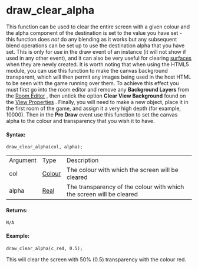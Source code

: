 # draw_clear_alpha

This function can be used to clear the entire screen with a given colour
and the alpha component of the destination is set to the value you have
set - this function does *not* do any blending as it works but any
subsequent blend operations can be set up to use the destination alpha
that you have set. This is only for use in the draw event of an instance
(it will not show if used in any other event), and it can also be very
useful for clearing [surfaces](../Surfaces/Surfaces) when they are
newly created. It is worth noting that when using the HTML5 module, you
can use this function to make the canvas background transparent, which
will then permit any images being used in the host HTML to be seen with
the game running over them. To achieve this effect you must first go
into the room editor and remove any **Background Layers** from the [Room
Editor](../../../../The_Asset_Editors/Rooms) , then untick the
option **Clear View Background** found on the [View
Properties](../../../../The_Asset_Editors/Room_Properties/Room_Properties)
. Finally, you will need to make a new object, place it in the first
room of the game, and assign it a very high depth (for example, 10000).
Then in the **Pre Draw** event use this function to set the canvas alpha
to the colour and transparency that you wish it to have.

#### Syntax:

``` gml
draw_clear_alpha(col, alpha);
```

|          |                                                                                                           |                                                                      |
|----------|-----------------------------------------------------------------------------------------------------------|----------------------------------------------------------------------|
| Argument | Type                                                                                                      | Description                                                          |
| col      |  [Colour](../../../../../GameMaker_Language/GML_Reference/Drawing/Colour_And_Alpha/Colour_And_Alpha)  | The colour with which the screen will be cleared                     |
| alpha    |  [Real](../../../../../GameMaker_Language/GML_Overview/Data_Types)                                    | The transparency of the colour with which the screen will be cleared |

#### Returns:

``` gml
N/A
```

#### Example:

``` gml
draw_clear_alpha(c_red, 0.5);
```

This will clear the screen with 50% (0.5) transparency with the colour
red.
